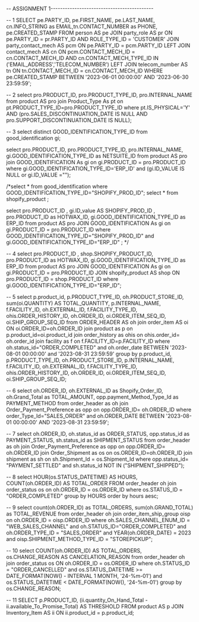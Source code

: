 --  ASSIGNMENT 1-------------------------------------------

-- 1
SELECT pe.PARTY_ID, pe.FIRST_NAME, pe.LAST_NAME, cn.INFO_STRING as EMAIL,tn.CONTACT_NUMBER as PHONE, pe.CREATED_STAMP
FROM person AS pe
JOIN party_role AS pr ON pe.PARTY_ID = pr.PARTY_ID AND ROLE_TYPE_ID = 'CUSTOMER' 
JOIN party_contact_mech AS pcm ON pe.PARTY_ID = pcm.PARTY_ID
LEFT JOIN contact_mech AS cn ON pcm.CONTACT_MECH_ID = cn.CONTACT_MECH_ID AND cn.CONTACT_MECH_TYPE_ID IN ('EMAIL_ADDRESS','TELECOM_NUMBER')
LEFT JOIN telecom_number AS tn ON tn.CONTACT_MECH_ID = cn.CONTACT_MECH_ID
WHERE pe.CREATED_STAMP BETWEEN '2023-06-01 00:00:00' AND '2023-06-30 23:59:59';

-- 2
select pro.PRODUCT_ID, pro.PRODUCT_TYPE_ID, pro.INTERNAL_NAME
from product AS pro
join Product_Type As pt on pt.PRODUCT_TYPE_ID=pro.PRODUCT_TYPE_ID 
where  pt.IS_PHYSICAL='Y' 
AND (pro.SALES_DISCONTINUATION_DATE IS NULL 
AND pro.SUPPORT_DISCONTINUATION_DATE IS NULL);

-- 3
select distinct GOOD_IDENTIFICATION_TYPE_ID  from good_identification gi;

select pro.PRODUCT_ID, pro.PRODUCT_TYPE_ID, pro.INTERNAL_NAME, gi.GOOD_IDENTIFICATION_TYPE_ID as NETSUITE_ID
from product AS pro
join GOOD_IDENTIFICATION As gi on gi.PRODUCT_ID = pro.PRODUCT_ID
where gi.GOOD_IDENTIFICATION_TYPE_ID='ERP_ID'
and (gi.ID_VALUE IS NULL or gi.ID_VALUE ="");


/*select * from good_identification where GOOD_IDENTIFICATION_TYPE_ID="SHOPIFY_PROD_ID";
select * from shopify_product ;

select pro.PRODUCT_ID , gi.ID_value AS SHOPIFY_PROD_ID , pro.PRODUCT_ID as HOTWAX_ID, gi.GOOD_IDENTIFICATION_TYPE_ID as ERP_ID
from product AS pro
JOIN GOOD_IDENTIFICATION As gi on gi.PRODUCT_ID = pro.PRODUCT_ID 
where GOOD_IDENTIFICATION_TYPE_ID="SHOPIFY_PROD_ID" and gi.GOOD_IDENTIFICATION_TYPE_ID="ERP_ID" ; */

-- 4
select pro.PRODUCT_ID , shop.SHOPIFY_PRODUCT_ID, pro.PRODUCT_ID as HOTWAX_ID, gi.GOOD_IDENTIFICATION_TYPE_ID as ERP_ID
from product AS pro
JOIN GOOD_IDENTIFICATION As gi on gi.PRODUCT_ID = pro.PRODUCT_ID
JOIN shopify_product AS shop ON pro.PRODUCT_ID = shop.PRODUCT_ID
where gi.GOOD_IDENTIFICATION_TYPE_ID="ERP_ID";

-- 5
select p.product_id,  p.PRODUCT_TYPE_ID, oh.PRODUCT_STORE_ID, sum(oi.QUANTITY) AS TOTAL_QUANTITY, p.INTERNAL_NAME, f.FACILITY_ID, oh.EXTERNAL_ID, f.FACILITY_TYPE_ID, 
ohis.ORDER_HISTORY_ID, oh.ORDER_ID, oi.ORDER_ITEM_SEQ_ID, oi.SHIP_GROUP_SEQ_ID
from ORDER_HEADER AS oh
join order_item AS oi ON oi.ORDER_ID=oh.ORDER_ID
join product as p on p.product_id=oi.product_id
join order_history as ohis on ohis.order_id= oh.order_id
join facility as f on f.FACILITY_ID=p.FACILITY_ID
where oh.status_id="ORDER_COMPLETED" and oh.order_date BETWEEN '2023-08-01 00:00:00' and '2023-08-31 23:59:59'
group by p.product_id,  p.PRODUCT_TYPE_ID, oh.PRODUCT_STORE_ID, p.INTERNAL_NAME, f.FACILITY_ID, oh.EXTERNAL_ID, f.FACILITY_TYPE_ID, 
ohis.ORDER_HISTORY_ID, oh.ORDER_ID, oi.ORDER_ITEM_SEQ_ID, oi.SHIP_GROUP_SEQ_ID;

-- 6
select oh.ORDER_ID, oh.EXTERNAL_ID as Shopify_Order_ID, oh.Grand_Total as TOTAL_AMOUNT, opp.payment_Method_Type_Id as PAYMENT_METHOD
from order_header as oh
join Order_Payment_Preference as opp on opp.ORDER_ID= oh.ORDER_ID
where order_Type_Id="SALES_ORDER" and oh.ORDER_DATE BETWEEN '2023-08-01 00:00:00' AND '2023-08-31 23:59:59';

-- 7
select oh.ORDER_ID, oh.status_id as ORDER_STATUS, opp.status_id as PAYMENT_STATUS, sh.status_id as SHIPMENT_STATUS
from order_header as oh
join Order_Payment_Preference as opp on opp.ORDER_ID= oh.ORDER_ID
join Order_Shipment as os on os.ORDER_ID=oh.ORDER_ID
join shipment as sh on sh.Shipment_Id = os.Shipment_Id
where opp.status_id= "PAYMENT_SETTLED" and sh.status_id NOT IN ("SHIPMENT_SHIPPED");

-- 8
select HOUR(os.STATUS_DATETIME) AS HOURS, COUNT(oh.ORDER_ID) AS TOTAL_ORDER
FROM order_header oh 
join order_status os on oh.ORDER_ID = os.ORDER_ID 
where os.STATUS_ID = "ORDER_COMPLETED"
group by HOURS
order by hours aesc;

-- 9
select  count(oh.ORDER_ID) as TOTAL_ORDERS, sum(oh.GRAND_TOTAL) as TOTAL_REVENUE
from order_header oh
join order_item_ship_group oisp on oh.ORDER_ID = oisp.ORDER_ID
where oh.SALES_CHANNEL_ENUM_ID = "WEB_SALES_CHANNEL" 
and oh.STATUS_ID="ORDER_COMPLETED" 
and oh.ORDER_TYPE_ID = "SALES_ORDER" 
and YEAR(oh.ORDER_DATE) = 2023
and oisp.SHIPMENT_METHOD_TYPE_ID = "STOREPICKUP";   

-- 10
select COUNT(oh.ORDER_ID) AS TOTAL_ORDERS, os.CHANGE_REASON AS CANCELATION_REASON
from order_header oh
join order_status os ON oh.ORDER_ID = os.ORDER_ID
where oh.STATUS_ID = "ORDER_CANCELLED"
and os.STATUS_DATETIME >= DATE_FORMAT(NOW() - INTERVAL 1 MONTH, '24-%m-01')
and os.STATUS_DATETIME < DATE_FORMAT(NOW(), '24-%m-01')
group by os.CHANGE_REASON;

-- 11
SELECT p.PRODUCT_ID, (ii.quantity_On_Hand_Total - ii.available_To_Promise_Total) AS THRESHOLD
FROM product AS p
JOIN Inventory_Item AS ii ON ii.product_id = p.product_id;

